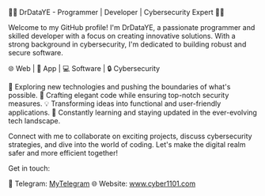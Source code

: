 👨‍💻 DrDataYE - Programmer | Developer | Cybersecurity Expert 👨‍💻

Welcome to my GitHub profile! I'm DrDataYE, a passionate programmer and skilled developer with a focus on creating innovative solutions. With a strong background in cybersecurity, I'm dedicated to building robust and secure software.

🌐 Web | 📱 App | 💻 Software | 🔒 Cybersecurity

🔭 Exploring new technologies and pushing the boundaries of what's possible.
🧠 Crafting elegant code while ensuring top-notch security measures.
💡 Transforming ideas into functional and user-friendly applications.
🌟 Constantly learning and staying updated in the ever-evolving tech landscape.

Connect with me to collaborate on exciting projects, discuss cybersecurity strategies, and dive into the world of coding. Let's make the digital realm safer and more efficient together!

Get in touch:

💬 Telegram: [MyTelegram](https://t.me/DrdataYE)
🌐 Website: www.cyber1101.com


<!---
DrDataYE/DrDataYE is a ✨ special ✨ repository because its `README.md` (this file) appears on your GitHub profile.
You can click the Preview link to take a look at your changes.
--->
